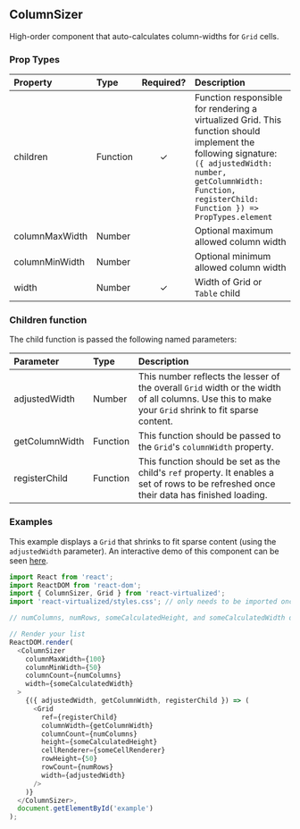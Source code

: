 ColumnSizer
---------------

High-order component that auto-calculates column-widths for `Grid` cells.

### Prop Types
| Property | Type | Required? | Description |
|:---|:---|:---:|:---|
| children | Function | ✓ | Function responsible for rendering a virtualized Grid. This function should implement the following signature: `({ adjustedWidth: number, getColumnWidth: Function, registerChild: Function }) => PropTypes.element` |
| columnMaxWidth | Number |  | Optional maximum allowed column width |
| columnMinWidth | Number |  | Optional minimum allowed column width |
| width | Number | ✓ | Width of Grid or `Table` child |

### Children function

The child function is passed the following named parameters:

| Parameter | Type | Description |
|:---|:---|:---|
| adjustedWidth | Number | This number reflects the lesser of the overall `Grid` width or the width of all columns. Use this to make your `Grid` shrink to fit sparse content. |
| getColumnWidth | Function | This function should be passed to the `Grid`'s `columnWidth` property. |
| registerChild | Function | This function should be set as the child's `ref` property. It enables a set of rows to be refreshed once their data has finished loading. |

### Examples

This example displays a `Grid` that shrinks to fit sparse content (using the `adjustedWidth` parameter). An interactive demo of this component can be seen [here](https://bvaughn.github.io/react-virtualized/#/components/ColumnSizer).

```javascript
import React from 'react';
import ReactDOM from 'react-dom';
import { ColumnSizer, Grid } from 'react-virtualized';
import 'react-virtualized/styles.css'; // only needs to be imported once

// numColumns, numRows, someCalculatedHeight, and someCalculatedWidth determined here...

// Render your list
ReactDOM.render(
  <ColumnSizer
    columnMaxWidth={100}
    columnMinWidth={50}
    columnCount={numColumns}
    width={someCalculatedWidth}
  >
    {({ adjustedWidth, getColumnWidth, registerChild }) => (
      <Grid
        ref={registerChild}
        columnWidth={getColumnWidth}
        columnCount={numColumns}
        height={someCalculatedHeight}
        cellRenderer={someCellRenderer}
        rowHeight={50}
        rowCount={numRows}
        width={adjustedWidth}
      />
    )}
  </ColumnSizer>,
  document.getElementById('example')
);
```
